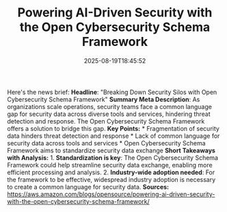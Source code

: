 ﻿---
title: "Powering AI-Driven Security with the Open Cybersecurity Schema Framework"
date: "2025-08-19T18:45:52"
category: "Markets"
summary: ""
slug: "powering aidriven security with the open cybersecurity schem"
source_urls:
  - "https://aws.amazon.com/blogs/opensource/powering-ai-driven-security-with-the-open-cybersecurity-schema-framework/"
seo:
  title: "Powering AI-Driven Security with the Open Cybersecurity Schema Framework | Hash n Hedge"
  description: ""
  keywords: ["news", "markets", "brief"]
---
Here's the news brief:  **Headline**: "Breaking Down Security Silos with Open Cybersecurity Schema Framework"  **Summary Meta Description**: As organizations scale operations, security teams face a common language gap for security data across diverse tools and services, hindering threat detection and response. The Open Cybersecurity Schema Framework offers a solution to bridge this gap.  **Key Points:**  * Fragmentation of security data hinders threat detection and response * Lack of common language for security data across tools and services * Open Cybersecurity Schema Framework aims to standardize security data exchange  **Short Takeaways with Analysis:**  1. **Standardization is key**: The Open Cybersecurity Schema Framework could help streamline security data exchange, enabling more efficient processing and analysis. 2. **Industry-wide adoption needed**: For the framework to be effective, widespread industry adoption is necessary to create a common language for security data.  **Sources:**  https://aws.amazon.com/blogs/opensource/powering-ai-driven-security-with-the-open-cybersecurity-schema-framework/ 
